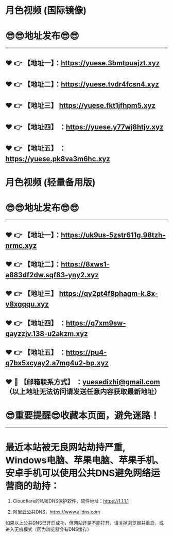 
# 月色视频 (国际镜像)
:sunglasses::sunglasses:地址发布:sunglasses::sunglasses:
==
------
:heart: :point_right: 【地址一】：https://yuese.3bmtpuajzt.xyz
------
:heart: :point_right: 【地址二】：https://yuese.tvdr4fcsn4.xyz
------
:heart: :point_right: 【地址三】 https://yuese.fkt1jfhpm5.xyz
-----
:heart: :point_right: 【地址四】 ：https://yuese.y77wj8htjv.xyz
------
:heart: :point_right: 【地址五】 ：https://yuese.pk8va3m6hc.xyz
------
# 月色视频 (轻量备用版)
:sunglasses::sunglasses:地址发布:sunglasses::sunglasses:
==

------
:heart: :point_right: 【地址一】：https://uk9us-5zstr611g.98tzh-nrmc.xyz
------
:heart: :point_right: 【地址二】：https://8xws1-a883df2dw.sqf83-yny2.xyz
------
:heart: :point_right: 【地址三】 https://qy2pt4f8phagm-k.8x-y8xgqqu.xyz
-----
:heart: :point_right: 【地址四】 ：https://q7xm9sw-qayzzjv.138-u2akzm.xyz
------
:heart: :point_right: 【地址五】 ：https://pu4-q7bx5xcyay2.a7mg4u2-bp.xyz
------
:heart: :e-mail: 【邮箱联系方式】 ：yuesedizhi@gmail.com （以上地址无法访问请发送任意内容获取最新地址）
------
:sunglasses:重要提醒:sunglasses:收藏本页面，避免迷路！
==
------
最近本站被无良网站劫持严重, Windows电脑、苹果电脑、苹果手机、安卓手机可以使用公共DNS避免网络运营商的劫持：
==

1. Cloudflare的私密DNS保护软件，软件地址：https://1.1.1.1

2. 阿里云公共DNS，https://www.alidns.com

如果以上公共DNS已开启成功，但网站还是不能打开，请关掉浏览器并重启，或进入无痕模式（因为浏览器会有DNS缓存）
